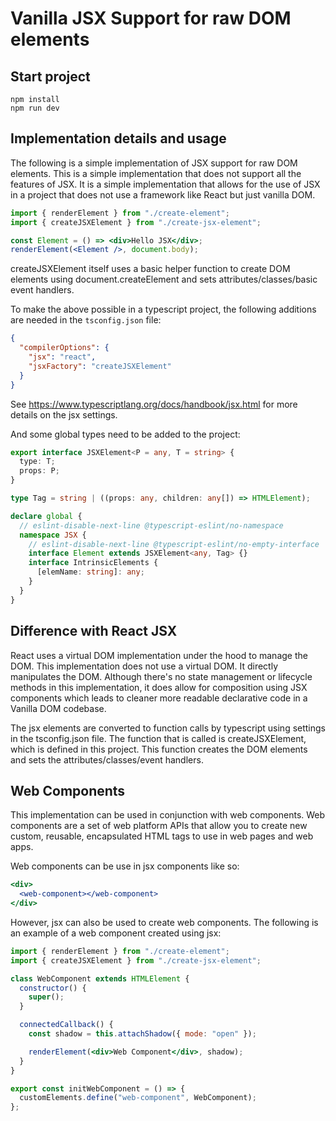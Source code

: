 # Vanilla JSX Support for raw DOM elements

## Start project

```
npm install
npm run dev
```

## Implementation details and usage

The following is a simple implementation of JSX support for raw DOM elements. This is a simple implementation that does not support all the features of JSX. It is a simple implementation that allows for the use of JSX in a project that does not use a framework like React but just vanilla DOM.

```jsx
import { renderElement } from "./create-element";
import { createJSXElement } from "./create-jsx-element";

const Element = () => <div>Hello JSX</div>;
renderElement(<Element />, document.body);

```

createJSXElement itself uses a basic helper function to create DOM elements using document.createElement and sets attributes/classes/basic event handlers.

To make the above possible in a typescript project, the following additions are needed in the `tsconfig.json` file:

```json
{
  "compilerOptions": {
    "jsx": "react",
    "jsxFactory": "createJSXElement"
  }
}
```
See https://www.typescriptlang.org/docs/handbook/jsx.html for more details on the jsx settings.

And some global types need to be added to the project:

```typescript
export interface JSXElement<P = any, T = string> {
  type: T;
  props: P;
}

type Tag = string | ((props: any, children: any[]) => HTMLElement);

declare global {
  // eslint-disable-next-line @typescript-eslint/no-namespace
  namespace JSX {
    // eslint-disable-next-line @typescript-eslint/no-empty-interface
    interface Element extends JSXElement<any, Tag> {}
    interface IntrinsicElements {
      [elemName: string]: any;
    }
  }
}
```

## Difference with React JSX

React uses a virtual DOM implementation under the hood to manage the DOM. This implementation does not use a virtual DOM. It directly manipulates the DOM. Although there's no state management or lifecycle methods in this implementation, it does allow for composition using JSX components which leads to cleaner more readable declarative code in a Vanilla DOM codebase.

The jsx elements are converted to function calls by typescript using settings in the tsconfig.json file. The function that is called is createJSXElement, which is defined in this project. This function creates the DOM elements and sets the attributes/classes/event handlers.

## Web Components

This implementation can be used in conjunction with web components. Web components are a set of web platform APIs that allow you to create new custom, reusable, encapsulated HTML tags to use in web pages and web apps. 

Web components can be use in jsx components like so:

```jsx
<div>
  <web-component></web-component>
</div>
```

However, jsx can also be used to create web components. The following is an example of a web component created using jsx:

```jsx
import { renderElement } from "./create-element";
import { createJSXElement } from "./create-jsx-element";

class WebComponent extends HTMLElement {
  constructor() {
    super();
  }

  connectedCallback() {
    const shadow = this.attachShadow({ mode: "open" });

    renderElement(<div>Web Component</div>, shadow);
  }
}

export const initWebComponent = () => {
  customElements.define("web-component", WebComponent);
};
```